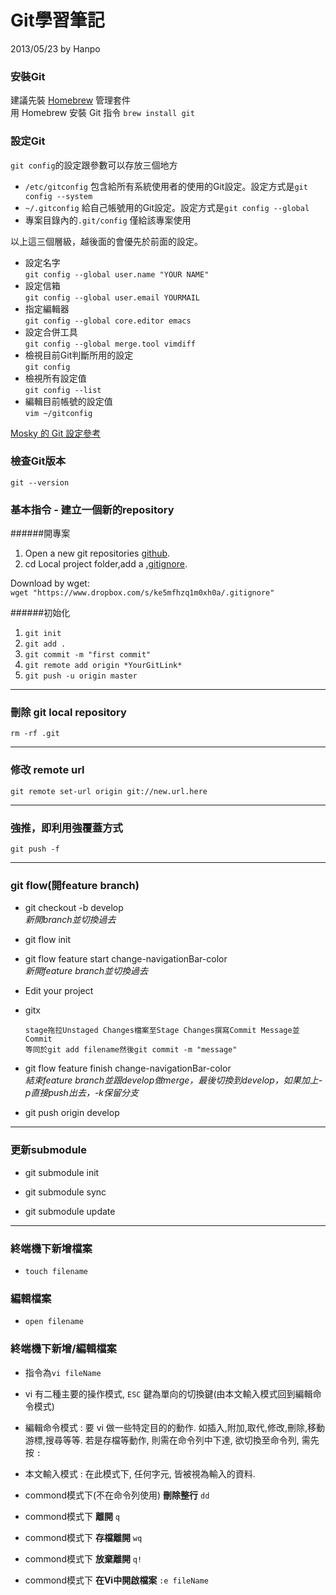 # Git學習筆記

2013/05/23 by Hanpo 

### 安裝Git

建議先裝 [Homebrew](http://brew.sh/) 管理套件  
用 Homebrew 安裝 Git 指令 `brew install git`

### 設定Git

`git config`的設定跟參數可以存放三個地方  

* `/etc/gitconfig` 包含給所有系統使用者的使用的Git設定。設定方式是`git config --system`  
* `~/.gitconfig` 給自己帳號用的Git設定。設定方式是`git config --global` 
* 專案目錄內的`.git/config` 僅給該專案使用

以上這三個層級，越後面的會優先於前面的設定。

* 設定名字  
`git config --global user.name "YOUR NAME"`  
* 設定信箱  
`git config --global user.email YOURMAIL`  
* 指定編輯器  
`git config --global core.editor emacs`  
* 設定合併工具  
`git config --global merge.tool vimdiff`  
* 檢視目前Git判斷所用的設定  
`git config`  
* 檢視所有設定值  
`git config --list`  
* 編輯目前帳號的設定值  
`vim ~/gitconfig`    
  
[Mosky 的 Git 設定參考](http://j.mp/mosky-gitconfig)


### 檢查Git版本

`git --version` 

### 基本指令 - 建立一個新的repository

######開專案

1. Open a new git repositories [github](https://github.com/).  
2. cd Local project folder,add a [.gitignore](https://github.com/github/gitignore/blob/master/Objective-C.gitignore). 

Download by wget:  
`wget "https://www.dropbox.com/s/ke5mfhzq1m0xh0a/.gitignore"`

######初始化

1. `git init`
2. `git add .`  
3. `git commit -m "first commit"`  
4. `git remote add origin *YourGitLink*`  
5. `git push -u origin master`

- - -
 
### 刪除 git local repository
`rm -rf .git`

- - -
 
### 修改 remote url
`git remote set-url origin git://new.url.here`

- - -
 
### 強推，即利用強覆蓋方式
`git push -f`

- - -

### git flow(開feature branch)
  
* git checkout -b develop  
*新開branch並切換過去* 
  
* git flow init  
  
* git flow feature start change-navigationBar-color  
*新開feature branch並切換過去*  

* Edit your project

* gitx

      stage拖拉Unstaged Changes檔案至Stage Changes撰寫Commit Message並Commit
      等同於git add filename然後git commit -m "message"
  
* git flow feature finish change-navigationBar-color  
*結束feature branch並跟develop做merge，最後切換到develop，如果加上-p直接push出去，-k保留分支*  
  
* git push origin develop  

- - -

### 更新submodule

* git submodule init 

* git submodule sync 

* git submodule update 

- - -

### 終端機下新增檔案

* `touch filename`

### 編輯檔案

* `open filename`

### 終端機下新增/編輯檔案

* 指令為`vi fileName`

* vi 有二種主要的操作模式, `ESC` 鍵為單向的切換鍵(由本文輸入模式回到編輯命令模式)

* 編輯命令模式 : 要 vi 做一些特定目的的動作. 如插入,附加,取代,修改,刪除,移動游標,搜尋等等. 若是存檔等動作, 則需在命令列中下達, 欲切換至命令列, 需先按 `:`

* 本文輸入模式 : 在此模式下, 任何字元, 皆被視為輸入的資料.

* commond模式下(不在命令列使用) **刪除整行** `dd` 

* commond模式下 **離開** `q`

* commond模式下 **存檔離開** `wq`

* commond模式下 **放棄離開** `q!`

* commond模式下 **在Vi中開啟檔案** `:e fileName`

